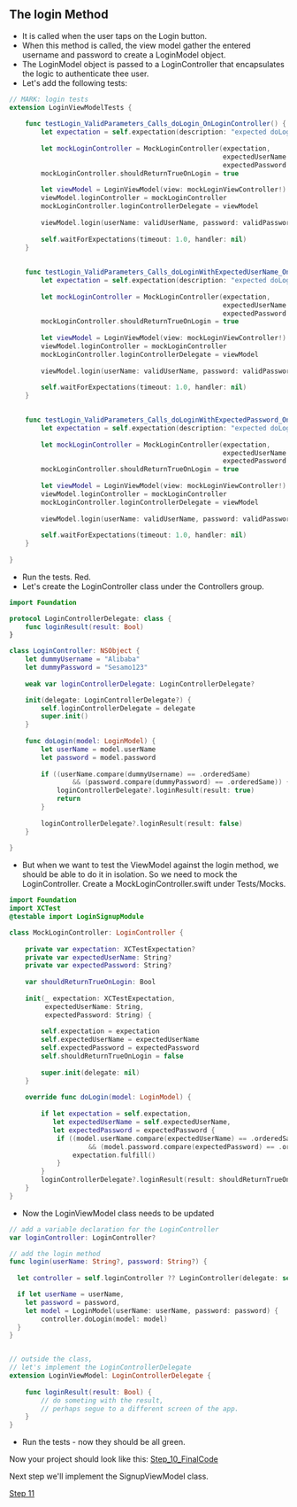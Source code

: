 ## The login Method

- It is called when the user taps on the Login button.
- When this method is called, the view model gather the entered username and password to create a LoginModel object.
- The LoginModel object is passed to a LoginController that encapsulates the logic to authenticate thee user.
- Let's add the following tests:

```swift
// MARK: login tests
extension LoginViewModelTests {
    
    func testLogin_ValidParameters_Calls_doLogin_OnLoginController() {
        let expectation = self.expectation(description: "expected doLogin() to be called")
        
        let mockLoginController = MockLoginController(expectation, 
                                                      expectedUserName: validUserName, 
                                                      expectedPassword: validPassword)
        mockLoginController.shouldReturnTrueOnLogin = true
        
        let viewModel = LoginViewModel(view: mockLoginViewController!)
        viewModel.loginController = mockLoginController
        mockLoginController.loginControllerDelegate = viewModel
        
        viewModel.login(userName: validUserName, password: validPassword)
        
        self.waitForExpectations(timeout: 1.0, handler: nil)
    }
    
    
    func testLogin_ValidParameters_Calls_doLoginWithExpectedUserName_OnLoginController() {
        let expectation = self.expectation(description: "expected doLogin() to be called")
        
        let mockLoginController = MockLoginController(expectation, 
                                                      expectedUserName: validUserName, 
                                                      expectedPassword: validPassword)
        mockLoginController.shouldReturnTrueOnLogin = true
        
        let viewModel = LoginViewModel(view: mockLoginViewController!)
        viewModel.loginController = mockLoginController
        mockLoginController.loginControllerDelegate = viewModel
        
        viewModel.login(userName: validUserName, password: validPassword)
        
        self.waitForExpectations(timeout: 1.0, handler: nil)
    }

    
    func testLogin_ValidParameters_Calls_doLoginWithExpectedPassword_OnLoginController() {
        let expectation = self.expectation(description: "expected doLogin() to be called")
        
        let mockLoginController = MockLoginController(expectation, 
                                                      expectedUserName: validUserName, 
                                                      expectedPassword: validPassword)
        mockLoginController.shouldReturnTrueOnLogin = true
        
        let viewModel = LoginViewModel(view: mockLoginViewController!)
        viewModel.loginController = mockLoginController
        mockLoginController.loginControllerDelegate = viewModel
        
        viewModel.login(userName: validUserName, password: validPassword)
        
        self.waitForExpectations(timeout: 1.0, handler: nil)
    }
    
}
```

- Run the tests. Red.
- Let's create the LoginController class under the Controllers group.

```swift
import Foundation

protocol LoginControllerDelegate: class {
    func loginResult(result: Bool)
}

class LoginController: NSObject {
    let dummyUsername = "Alibaba"
    let dummyPassword = "Sesamo123"
   
    weak var loginControllerDelegate: LoginControllerDelegate?

    init(delegate: LoginControllerDelegate?) {
        self.loginControllerDelegate = delegate
        super.init()
    }
    
    func doLogin(model: LoginModel) {
        let userName = model.userName
        let password = model.password
        
        if ((userName.compare(dummyUsername) == .orderedSame)
                && (password.compare(dummyPassword) == .orderedSame)) {
            loginControllerDelegate?.loginResult(result: true)
            return
        }
        
        loginControllerDelegate?.loginResult(result: false)
    }
    
}
```

- But when we want to test the ViewModel against the login method, we should be able to do it in isolation. So we need to mock the LoginController. Create a MockLoginController.swift under Tests/Mocks.

```swift
import Foundation
import XCTest
@testable import LoginSignupModule

class MockLoginController: LoginController {
    
    private var expectation: XCTestExpectation?
    private var expectedUserName: String?
    private var expectedPassword: String?
    
    var shouldReturnTrueOnLogin: Bool
    
    init(_ expectation: XCTestExpectation, 
         expectedUserName: String,
         expectedPassword: String) {
        
        self.expectation = expectation
        self.expectedUserName = expectedUserName
        self.expectedPassword = expectedPassword
        self.shouldReturnTrueOnLogin = false
        
        super.init(delegate: nil)
    }
    
    override func doLogin(model: LoginModel) {
        
        if let expectation = self.expectation,
           let expectedUserName = self.expectedUserName,
           let expectedPassword = expectedPassword {
            if ((model.userName.compare(expectedUserName) == .orderedSame)
                    && (model.password.compare(expectedPassword) == .orderedSame)) {
                expectation.fulfill()
            }
        }
        loginControllerDelegate?.loginResult(result: shouldReturnTrueOnLogin)
    }
}
```

- Now the LoginViewModel class needs to be updated 

```swift
// add a variable declaration for the LoginController
var loginController: LoginController?

// add the login method
func login(userName: String?, password: String?) {
  
  let controller = self.loginController ?? LoginController(delegate: self)

  if let userName = userName,
  	let password = password,
  	let model = LoginModel(userName: userName, password: password) {
    	controller.doLogin(model: model)
  }
}


// outside the class,
// let's implement the LoginControllerDelegate
extension LoginViewModel: LoginControllerDelegate {
    
    func loginResult(result: Bool) {
        // do someting with the result,
        // perhaps segue to a different screen of the app.
    }
}
```

- Run the tests - now they should be all green.

  

Now your project should look like this:
[Step_10_FinalCode](FinalCode/)

Next step we'll implement the SignupViewModel class.

[Step 11](../000_Step_11/000_Step11_SignupViewModel.md)



